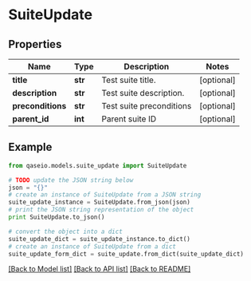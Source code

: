 # SuiteUpdate


## Properties

Name | Type | Description | Notes
------------ | ------------- | ------------- | -------------
**title** | **str** | Test suite title. | [optional] 
**description** | **str** | Test suite description. | [optional] 
**preconditions** | **str** | Test suite preconditions | [optional] 
**parent_id** | **int** | Parent suite ID | [optional] 

## Example

```python
from qaseio.models.suite_update import SuiteUpdate

# TODO update the JSON string below
json = "{}"
# create an instance of SuiteUpdate from a JSON string
suite_update_instance = SuiteUpdate.from_json(json)
# print the JSON string representation of the object
print SuiteUpdate.to_json()

# convert the object into a dict
suite_update_dict = suite_update_instance.to_dict()
# create an instance of SuiteUpdate from a dict
suite_update_form_dict = suite_update.from_dict(suite_update_dict)
```
[[Back to Model list]](../README.md#documentation-for-models) [[Back to API list]](../README.md#documentation-for-api-endpoints) [[Back to README]](../README.md)


